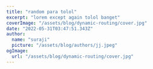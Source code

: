 ```yaml
---
title: "random para tolol"
excerpt: "lorem except again tolol banget"
coverImage: "/assets/blog/dynamic-routing/cover.jpg"
date: "2022-05-31T03:47:51.343Z"
author:
  name: "suraji"
  picture: "/assets/blog/authors/jj.jpeg"
ogImage:
  url: "/assets/blog/dynamic-routing/cover.jpg"
---
```


